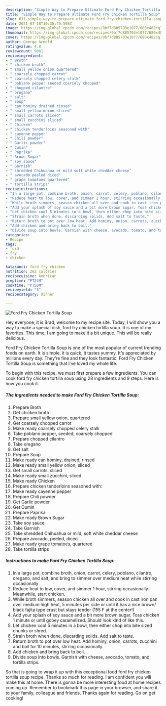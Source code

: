 ```yaml
---
description: "Simple Way to Prepare Ultimate Ford Fry Chicken Tortilla Soup"
title: "Simple Way to Prepare Ultimate Ford Fry Chicken Tortilla Soup"
slug: 611-simple-way-to-prepare-ultimate-ford-fry-chicken-tortilla-soup
date: 2021-07-18T10:35:49.598Z
image: https://img-global.cpcdn.com/recipes/0bf7d885703e1077/680x482cq70/ford-fry-chicken-tortilla-soup-recipe-main-photo.jpg
thumbnail: https://img-global.cpcdn.com/recipes/0bf7d885703e1077/680x482cq70/ford-fry-chicken-tortilla-soup-recipe-main-photo.jpg
cover: https://img-global.cpcdn.com/recipes/0bf7d885703e1077/680x482cq70/ford-fry-chicken-tortilla-soup-recipe-main-photo.jpg
author: George Arnold
ratingvalue: 4.8
reviewcount: 9061
recipeingredient:
- " Broth"
- " chicken broth"
- " small yellow onion quartered"
- " coarsely chopped carrot"
- " coarsely chopped celery stalk"
- " poblano pepper seeded coarsely chopped"
- " chopped cilantro"
- " oregano"
- " salt"
- " Soup"
- " can hominy drained rinsed"
- " small yellow onion sliced"
- " small carrots sliced"
- " small zucchini sliced"
- " Chicken"
- " chicken tenderloins seasoned with"
- " cayenne pepper"
- " Chili powder"
- " Garlic powder"
- " Cumin"
- " Paprika"
- " Brown Sugar"
- " soy sauce"
- " Garnish"
- " shredded Chihuahua or mild soft white cheddar cheese"
- " avocado peeled diced"
- " grape tomatoes quartered"
- " tortilla strips"
recipeinstructions:
- "In a large pot, combine broth, onion, carrot, celery, poblano, cilantro, oregano, and salt, and bring to simmer over medium heat while stirring occasionally"
- "Reduce heat to low, cover, and simmer 1 hour, stirring occasionally. Meanwhile, start chicken."
- "While broth simmers, season chicken all over and cook in cast iron pan over medium high heat, 5 minutes per side or until it has a nice brown/ black fajita type crust but stays tender (155 F at the center!)"
- "Add your splash of soy sauce and a bit more brown sugar. Toss chicken 1 minute or until gooey caramelized. Should look kind of like this."
- "Let chicken cool 5 minutes in a bowl, then either chop into bite sized chunks or shred."
- "Strain broth when done, discarding solids. Add salt to taste."
- "Return broth to pot over low heat. Add hominy, onion, carrots, zucchini and boil for 10 minutes, stirring occasionally."
- "Add chicken and bring back to boil."
- "Divide soup into bowls. Garnish with cheese, avocado, tomato, and tortilla strips."
categories:
- Recipe
tags:
- ford
- fry
- chicken

katakunci: ford fry chicken 
nutrition: 262 calories
recipecuisine: American
preptime: "PT24M"
cooktime: "PT50M"
recipeyield: "3"
recipecategory: Dinner

---
```



![Ford Fry Chicken Tortilla Soup](https://img-global.cpcdn.com/recipes/0bf7d885703e1077/680x482cq70/ford-fry-chicken-tortilla-soup-recipe-main-photo.jpg)

Hey everyone, it is Brad, welcome to my recipe site. Today, I will show you a way to make a special dish, ford fry chicken tortilla soup. It is one of my favorites. This time, I am going to make it a bit unique. This will be really delicious.



Ford Fry Chicken Tortilla Soup is one of the most popular of current trending foods on earth. It is simple, it is quick, it tastes yummy. It's appreciated by millions every day. They're fine and they look fantastic. Ford Fry Chicken Tortilla Soup is something that I've loved my whole life.


To begin with this recipe, we must first prepare a few ingredients. You can cook ford fry chicken tortilla soup using 28 ingredients and 9 steps. Here is how you cook it.

<!--inarticleads1-->

##### The ingredients needed to make Ford Fry Chicken Tortilla Soup:

1. Prepare  Broth
1. Get  chicken broth
1. Prepare  small yellow onion, quartered
1. Get  coarsely chopped carrot
1. Make ready  coarsely chopped celery stalk
1. Take  poblano pepper, seeded, coarsely chopped
1. Prepare  chopped cilantro
1. Take  oregano
1. Get  salt
1. Prepare  Soup
1. Make ready  can hominy, drained, rinsed
1. Make ready  small yellow onion, sliced
1. Get  small carrots, sliced
1. Make ready  small zucchini, sliced
1. Make ready  Chicken
1. Prepare  chicken tenderloins seasoned with:
1. Make ready  cayenne pepper
1. Prepare  Chili powder
1. Get  Garlic powder
1. Get  Cumin
1. Prepare  Paprika
1. Make ready  Brown Sugar
1. Take  soy sauce
1. Take  Garnish
1. Take  shredded Chihuahua or mild, soft white cheddar cheese
1. Prepare  avocado, peeled, diced
1. Make ready  grape tomatoes, quartered
1. Take  tortilla strips




<!--inarticleads2-->

##### Instructions to make Ford Fry Chicken Tortilla Soup:

1. In a large pot, combine broth, onion, carrot, celery, poblano, cilantro, oregano, and salt, and bring to simmer over medium heat while stirring occasionally
1. Reduce heat to low, cover, and simmer 1 hour, stirring occasionally. Meanwhile, start chicken.
1. While broth simmers, season chicken all over and cook in cast iron pan over medium high heat, 5 minutes per side or until it has a nice brown/ black fajita type crust but stays tender (155 F at the center!)
1. Add your splash of soy sauce and a bit more brown sugar. Toss chicken 1 minute or until gooey caramelized. Should look kind of like this.
1. Let chicken cool 5 minutes in a bowl, then either chop into bite sized chunks or shred.
1. Strain broth when done, discarding solids. Add salt to taste.
1. Return broth to pot over low heat. Add hominy, onion, carrots, zucchini and boil for 10 minutes, stirring occasionally.
1. Add chicken and bring back to boil.
1. Divide soup into bowls. Garnish with cheese, avocado, tomato, and tortilla strips.




So that is going to wrap it up with this exceptional food ford fry chicken tortilla soup recipe. Thanks so much for reading. I am confident you will make this at home. There is gonna be more interesting food at home recipes coming up. Remember to bookmark this page in your browser, and share it to your family, colleague and friends. Thanks again for reading. Go on get cooking!
